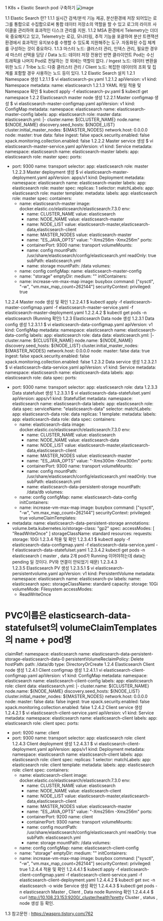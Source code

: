 1	 K8s + Elastic Search pod 구축하기
![image](https://user-images.githubusercontent.com/96723249/216244079-4c864070-5881-437f-88a5-24656c6ec3bd.png)

1.1	 Elastic Search 란?
1.1.1	실시간 검색/분석 기능 제공, 분산환경에 저장 되어있는 로그를 통합으로 수집합으로써 통합 데이터 저장소의 역할을 할 수 있고 로그의 라이프 사이클을 관리하여 효과적인 디스크 관리를 지원.
1.1.2	MSA 환경에서 Telemetry는 더더욱 중요해지고 있고, Telemetry는 로깅, 모니터링, 추적 기능을 포괄하여 분산 트랜잭션 환경에서 효과적인 유지보수를 수행할 수 있도록 지원해주는 도구. 자동화된 수집 체계를 구성하는 것이 중요하다.
1.1.3	마스터 노드: 클러스터 관리, 인덱스 관리, 필요한 경우 새 마스터 선택을 담당 / Data 노드: 데이터 저장 전용인 반면 클라이언트 Pod는 수신 트래픽을 나머지 Pod로 전달하는 것 외에는 역할이 없다. / Ingest 노드: 데이터 변환을 위한 노드 / Tribe 노드: 다중 클러스터 관리 / Client 노드: 복잡한 데이터의 조회 및 집계를 포함할 경우 사용하는 노드 등이 있다.
1.2	Elastic Search 설치
1.2.1	Namespace 생성
1.2.1.1	$ vi elasticsearch-pv.yaml
1.2.1.2	apiVersion: v1
kind: Namespace
metadata:
    name: elasticsearch
1.2.1.3	YAML 파일 적용 및 Namespace 확인
$ kubectl apply -f elasticsearch-pv.yaml
$ kubectl get namespace
1.2.2	Elasticsearch master node 생성
1.2.2.1	Master configmap 생성
$ vi elasticsearch-master-configmap.yaml
apiVersion: v1
kind: ConfigMap
metadata:
  namespace: elasticsearch
  name: elasticsearch-master-config
  labels:
    app: elasticsearch
    role: master
data:
  elasticsearch.yml: |-
    cluster.name: ${CLUSTER_NAME}
    node.name: ${NODE_NAME}
    discovery.seed_hosts: ${NODE_LIST}
    cluster.initial_master_nodes: ${MASTER_NODES}
    network.host: 0.0.0.0
    node:
      master: true
      data: false
      ingest: false
    xpack.security.enabled: false
    xpack.monitoring.collection.enabled: false
1.2.2.2	Master service 생성
$ vi elasticsearch-master-service.yaml
apiVersion: v1
kind: Service
metadata:
  namespace: elasticsearch
  name: elasticsearch-master
  labels:
    app: elasticsearch
    role: master
spec:
  ports:
  - port: 9300
    name: transport
  selector:
    app: elasticsearch
    role: master
1.2.2.3	Master deployment 생성
$ vi elasticsearch-master-deployment.yaml
apiVersion: apps/v1
kind: Deployment
metadata:
  namespace: elasticsearch
  name: elasticsearch-master
  labels:
    app: elasticsearch
    role: master
spec:
  replicas: 1
  selector:
    matchLabels:
      app: elasticsearch
      role: master
  template:
    metadata:
      labels:
        app: elasticsearch
        role: master
    spec:
      containers:
      - name: elasticsearch-master
        image: docker.elastic.co/elasticsearch/elasticsearch:7.3.0
        env:
        - name: CLUSTER_NAME
          value: elasticsearch
        - name: NODE_NAME
          value: elasticsearch-master
        - name: NODE_LIST
          value: elasticsearch-master,elasticsearch-data,elasticsearch-client
        - name: MASTER_NODES
          value: elasticsearch-master
        - name: "ES_JAVA_OPTS"
          value: "-Xms256m -Xmx256m"
        ports:
        - containerPort: 9300
          name: transport
        volumeMounts:
        - name: config
          mountPath: /usr/share/elasticsearch/config/elasticsearch.yml
          readOnly: true
          subPath: elasticsearch.yml
        - name: storage
          mountPath: /data
      volumes:
      - name: config
        configMap:
          name: elasticsearch-master-config
      - name: "storage"
        emptyDir:
          medium: ""
      initContainers:
      - name: increase-vm-max-map
        image: busybox
        command: ["sysctl", "-w", "vm.max_map_count=262144"]
        securityContext:
          privileged: true

1.2.2.4	Master node 생성 및 확인
1.2.2.4.1	$ kubectl apply -f elasticsearch-master-configmap.yaml -f elasticsearch-master-service.yaml -f elasticsearch-master-deployment.yaml 
1.2.2.4.2	$  kubectl get pods -n elasticsearch (Running 확인)
1.2.3	Elasticsearch Data node 생성
1.2.3.1	Data config 생성
1.2.3.1.1	$ vi elasticsearch-data-configmap.yaml
apiVersion: v1
kind: ConfigMap
metadata:
  namespace: elasticsearch
  name: elasticsearch-data-config
  labels:
    app: elasticsearch
    role: data
data:
  elasticsearch.yml: |-
    cluster.name: ${CLUSTER_NAME}
    node.name: ${NODE_NAME}
    discovery.seed_hosts: ${NODE_LIST}
    cluster.initial_master_nodes: ${MASTER_NODES}
    network.host: 0.0.0.0
    node:
      master: false
      data: true
      ingest: false
    xpack.security.enabled: false
    xpack.monitoring.collection.enabled: false
1.2.3.2	Data service 생성
1.2.3.2.1	$ vi elasticsearch-data-service.yaml
apiVersion: v1
kind: Service
metadata:
  namespace: elasticsearch
  name: elasticsearch-data
  labels:
    app: elasticsearch
    role: data
spec:
  ports:
  - port: 9300
    name: transport
  selector:
    app: elasticsearch
    role: data
1.2.3.3	Data statefulset 생성
1.2.3.3.1	$ vi elasticsearch-data-statefulset.yaml
apiVersion: apps/v1
kind: StatefulSet
metadata:
  namespace: elasticsearch
  name: elasticsearch-data
  labels:
    app: elasticsearch
    role: data
spec:
  serviceName: "elasticsearch-data"
  selector:
    matchLabels:
      app: elasticsearch-data
      role: data
  replicas: 1
  template:
    metadata:
      labels:
        app: elasticsearch-data
        role: data
    spec:
      containers:
      - name: elasticsearch-data
        image: docker.elastic.co/elasticsearch/elasticsearch:7.3.0
        env:
        - name: CLUSTER_NAME
          value: elasticsearch
        - name: NODE_NAME
          value: elasticsearch-data
        - name: NODE_LIST
          value: elasticsearch-master,elasticsearch-data,elasticsearch-client
        - name: MASTER_NODES
          value: elasticsearch-master
        - name: "ES_JAVA_OPTS"
          value: "-Xms300m -Xmx300m"
        ports:
        - containerPort: 9300
          name: transport
        volumeMounts:
        - name: config
          mountPath: /usr/share/elasticsearch/config/elasticsearch.yml
          readOnly: true
          subPath: elasticsearch.yml
        - name: elasticsearch-data-persistent-storage
          mountPath: /data/db
      volumes:
      - name: config
        configMap:
          name: elasticsearch-data-config
      initContainers:
      - name: increase-vm-max-map
        image: busybox
        command: ["sysctl", "-w", "vm.max_map_count=262144"]
        securityContext:
          privileged: true
  volumeClaimTemplates:
  - metadata:
      name: elasticsearch-data-persistent-storage
      annotations:
        volume.beta.kubernetes.io/storage-class: "gp2"
    spec:
      accessModes: [ "ReadWriteOnce" ]
      storageClassName: standard
      resources:
        requests:
          storage: 10Gi
1.2.3.4	적용 및 확인
1.2.3.4.1	$ kubectl apply -f elasticsearch-data-configmap.yaml -f elasticsearch-data-service.yaml -f elasticsearch-data-statefulset.yaml
1.2.3.4.2	kubectl get pods -n elasticsearch ( master , data 2개 pod가 Running 이어야하는데 data는 pending 일 것이다. PV와 연결이 안되었기 때문)
1.2.3.4.3	
1.2.3.5	Elasticsearch PV 생성
1.2.3.5.1	$ vi elasticsearch-persistentvolume.yaml
apiVersion: v1
kind: PersistentVolume
metadata:
  namespace: elasticsearch
  name: elasticsearch-pv
  labels:
    name: elasticsearch
spec:
  storageClassName: standard 
  capacity:
    storage: 10Gi 
  volumeMode: Filesystem
  accessModes:
    - ReadWriteOnce
# PVC이름은 elasticsearch-data-statefulset의 volumeClaimTemplates의 name + pod명
  claimRef:
    namespace: elasticsearch
    name: elasticsearch-data-persistent-storage-elasticsearch-data-0
  persistentVolumeReclaimPolicy: Delete
  hostPath:
    path: /data/db
    type: DirectoryOrCreate
1.2.4	Elasticsearch Client node 생성
1.2.4.1	Client configmap 생성
1.2.4.1.1	vi elasticsearch-client-configmap.yaml
apiVersion: v1
kind: ConfigMap
metadata:
  namespace: elasticsearch
  name: elasticsearch-client-config
  labels:
    app: elasticsearch
    role: client
data:
  elasticsearch.yml: |-
    cluster.name: ${CLUSTER_NAME}
    node.name: ${NODE_NAME}
    discovery.seed_hosts: ${NODE_LIST}
    cluster.initial_master_nodes: ${MASTER_NODES}
    network.host: 0.0.0.0
    node:
      master: false
      data: false
      ingest: true
    xpack.security.enabled: false
    xpack.monitoring.collection.enabled: false
1.2.4.2	Client service 생성
1.2.4.2.1	$ vi elasticsearch-client-service.yaml
apiVersion: v1
kind: Service
metadata:
  namespace: elasticsearch
  name: elasticsearch-client
  labels:
    app: elasticsearch
    role: client
spec:
  ports:
  - port: 9200
    name: client
  - port: 9300
    name: transport
  selector:
    app: elasticsearch
    role: client
1.2.4.3	Client deployment 생성
1.2.4.3.1	$ vi elasticsearch-client-deployment.yaml
apiVersion: apps/v1
kind: Deployment
metadata:
  namespace: elasticsearch
  name: elasticsearch-client
  labels:
    app: elasticsearch
    role: client
spec:
  replicas: 1
  selector:
    matchLabels:
      app: elasticsearch
      role: client
  template:
    metadata:
      labels:
        app: elasticsearch
        role: client
    spec:
      containers:
      - name: elasticsearch-client
        image: docker.elastic.co/elasticsearch/elasticsearch:7.3.0
        env:
        - name: CLUSTER_NAME
          value: elasticsearch
        - name: NODE_NAME
          value: elasticsearch-client
        - name: NODE_LIST
          value: elasticsearch-master,elasticsearch-data,elasticsearch-client
        - name: MASTER_NODES
          value: elasticsearch-master
        - name: "ES_JAVA_OPTS"
          value: "-Xms256m -Xmx256m"
        ports:
        - containerPort: 9200
          name: client
        - containerPort: 9300
          name: transport
        volumeMounts:
        - name: config
          mountPath: /usr/share/elasticsearch/config/elasticsearch.yml
          readOnly: true
          subPath: elasticsearch.yml
        - name: storage
          mountPath: /data
      volumes:
      - name: config
        configMap:
          name: elasticsearch-client-config
      - name: "storage"
        emptyDir:
          medium: ""
      initContainers:
      - name: increase-vm-max-map
        image: busybox
        command: ["sysctl", "-w", "vm.max_map_count=262144"]
        securityContext:
          privileged: true
1.2.4.4	적용 및 확인
1.2.4.4.1	$ kubectl apply -f elasticsearch-client-configmap.yaml -f elasticsearch-client-service.yaml -f elasticsearch-client-deployment.yaml
1.2.4.4.2	$ kubectl get svc -n elasticsearch -o wide
Service 생성 확인
1.2.4.4.3	$ kubectl get pods -n elasticsearch
Master , Client , Data node Running 확인
1.2.4.4.4	$ curl http://10.108.23.153:9200/_cluster/health?pretty
Cluster , status , node 생성 등 확인.

1.3	참고문헌 : https://waspro.tistory.com/762

